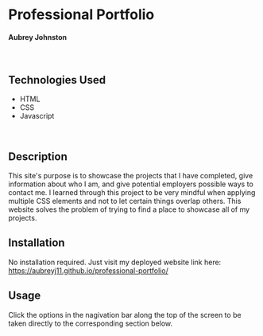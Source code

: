 # Professional Portfolio
#### Aubrey Johnston
<br>

## Technologies Used
<ul>
    <li>HTML</li>
    <li>CSS</li>
    <li>Javascript</derli>
</ul>    

<br>

## Description
This site's purpose is to showcase the projects that I have completed, give information about who I am, and give potential employers possible ways to contact me. I learned through this project to be very mindful when applying multiple CSS elements and not to let certain things overlap others. This website solves the problem of trying to find a place to showcase all of my projects. 
<br>


## Installation
No installation required. Just visit my deployed website link here:
<br>
https://aubreyj11.github.io/professional-portfolio/
<br>

## Usage
Click the options in the nagivation bar along the top of the screen to be taken directly to the corresponding section below. 
